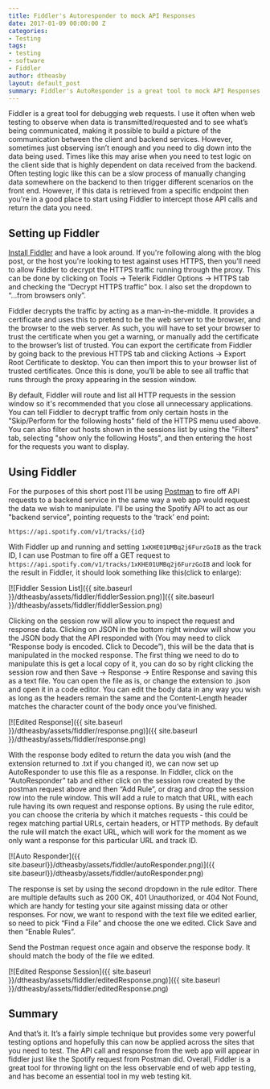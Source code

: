 ```yaml
---
title: Fiddler's Autoresponder to mock API Responses
date: 2017-01-09 00:00:00 Z
categories:
- Testing
tags:
- testing
- software
- Fiddler
author: dtheasby
layout: default_post
summary: Fiddler's AutoResponder is a great tool to mock API Responses when you're testing front end logic. It's simple but provides some powerful testing options. This is a short post to show you how.
---
```


Fiddler is a great tool for debugging web requests. I use it often when web testing to observe when data is transmitted/requested and to see what’s being communicated, making it possible to build a picture of the communication between the client and backend services. However, sometimes just observing isn’t enough and you need to dig down into the data being used. Times like this may arise when you need to test logic on the client side that is highly dependent on data received from the backend. Often testing logic like this can be a slow process of manually changing data somewhere on the backend to then trigger different scenarios on the front end. However, if this data is retrieved from a specific endpoint then you're in a good place to start using Fiddler to intercept those API calls and return the data you need.

## Setting up Fiddler

[Install Fiddler](https://www.telerik.com/download/fiddler/fiddler4) and have a look around. If you're following along with the blog post, or the host you're looking to test against uses HTTPS, then you’ll need to allow Fiddler to decrypt the HTTPS traffic running through the proxy. This can be done by clicking on Tools -> Telerik Fiddler Options -> HTTPS tab and checking the “Decrypt HTTPS traffic” box. I also set the dropdown to “…from browsers only”. 

Fiddler decrypts the traffic by acting as a man-in-the-middle. It provides a certificate and uses this to pretend to be the web server to the browser, and the browser to the web server. As such, you will have to set your browser to trust the certificate when you get a warning, or manually add the certificate to the browser’s list of trusted. You can export the certificate from Fiddler by going back to the previous HTTPS tab and clicking Actions -> Export Root Certificate to desktop. You can then import this to your browser list of trusted certificates. Once this is done, you’ll be able to see all traffic that runs through the proxy appearing in the session window. 

By default, Fiddler will route and list all HTTP requests in the session window so it's recommended that you close all unnecessary applications. You can tell Fiddler to decrypt traffic from only certain hosts in the "Skip/Perform for the following hosts" field of the HTTPS menu used above. You can also filter out hosts shown in the sessions list by using the "Filters" tab, selecting "show only the following Hosts", and then entering the host for the requests you want to display.

## Using Fiddler

For the purposes of this short post I’ll be using [Postman](https://www.getpostman.com/) to fire off API requests to a backend service in the same way a web app would request the data we wish to manipulate. I'll be using the Spotify API to act as our "backend service", pointing requests to the ‘track’ end point:

```
https://api.spotify.com/v1/tracks/{id}
```

With Fiddler up and running and setting `1xKHE01UMBq2j6FurzGoIB` as the track ID, I can use Postman to fire off a GET request to `https://api.spotify.com/v1/tracks/1xKHE01UMBq2j6FurzGoIB`
and look for the result in Fiddler, it should look something like this(click to enlarge): 

[![Fiddler Session List]({{ site.baseurl }}/dtheasby/assets/fiddler/fiddlerSession.png)]({{ site.baseurl }}/dtheasby/assets/fiddler/fiddlerSession.png)

Clicking on the session row will allow you to inspect the request and response data. Clicking on JSON in the bottom right window will show you the JSON body that the API responded with (You may need to click “Response body is encoded. Click to Decode”), this will be the data that is manipulated in the mocked response. The first thing we need to do to manipulate this is get a local copy of it, you can do so by right clicking the session row and then Save -> Response -> Entire Response and saving this as a text file. You can open the file as is, or change the extension to .json and open it in a code editor. You can edit the body data in any way you wish as long as the headers remain the same and the Content-Length header matches the character count of the body once you’ve finished.

[![Edited Response]({{ site.baseurl }}/dtheasby/assets/fiddler/response.png)]({{ site.baseurl }}/dtheasby/assets/fiddler/response.png)

With the response body edited to return the data you wish (and the extension returned to .txt if you changed it), we can now set up AutoResponder to use this file as a response. In Fiddler, click on the “AutoResponder” tab and either click on the session row created by the postman request above and then “Add Rule”, or drag and drop the session row into the rule window. This will add a rule to match that URL, with each rule having its own request and response options. By using the rule editor, you can choose the criteria by which it matches requests - this could be regex matching partial URLs, certain headers, or HTTP methods. By default the rule will match the exact URL, which will work for the moment as we only want a response for this particular URL and track ID.

[![Auto Responder]({{ site.baseurl}}/dtheasby/assets/fiddler/autoResponder.png)]({{ site.baseurl}}/dtheasby/assets/fiddler/autoResponder.png)

The response is set by using the second dropdown in the rule editor. There are multiple defaults such as 200 OK, 401 Unauthorized, or 404 Not Found, which are handy for testing your site against missing data or other responses. For now, we want to respond with the text file we edited earlier, so need to pick “Find a File” and choose the one we edited. Click Save and then “Enable Rules”. 

Send the Postman request once again and observe the response body. It should match the body of the file we edited.

[![Edited Response Session]({{ site.baseurl }}/dtheasby/assets/fiddler/editedResponse.png)]({{ site.baseurl }}/dtheasby/assets/fiddler/editedResponse.png)

## Summary
And that’s it. It’s a fairly simple technique but provides some very powerful testing options and hopefully this can now be applied across the sites that you need to test. The API call and response from the web app will appear in fiddler just like the Spotify request from Postman did. Overall, Fiddler is a great tool for throwing light on the less observable end of web app testing, and has become an essential tool in my web testing kit.